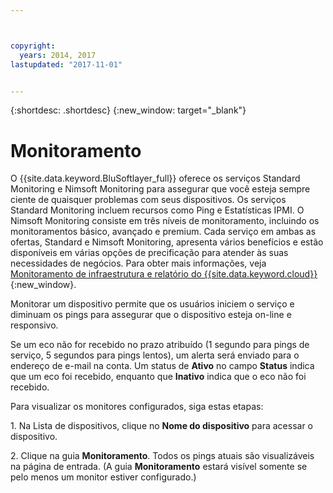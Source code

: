 ```yaml
---



copyright:
  years: 2014, 2017
lastupdated: "2017-11-01"


---
```


{:shortdesc: .shortdesc}
{:new_window: target="_blank"}

# Monitoramento
O {{site.data.keyword.BluSoftlayer_full}} oferece os serviços Standard Monitoring e Nimsoft Monitoring para assegurar que você esteja sempre ciente de quaisquer problemas com seus dispositivos. Os serviços Standard Monitoring incluem recursos como Ping e Estatísticas IPMI. O Nimsoft Monitoring consiste em três níveis de monitoramento, incluindo os monitoramentos básico, avançado e premium. Cada serviço em ambas as ofertas, Standard e Nimsoft Monitoring, apresenta vários benefícios e estão disponíveis em várias opções de precificação para atender às suas necessidades de negócios. Para obter mais informações, veja [Monitoramento de infraestrutura e relatório do {{site.data.keyword.cloud}}](https://www.ibm.com/cloud/infrastructure/monitoring){:new_window}.

Monitorar um dispositivo permite que os usuários iniciem o serviço e diminuam os pings para assegurar
que o dispositivo esteja on-line e responsivo.

Se um eco não for recebido no prazo atribuído (1 segundo para pings de serviço, 5 segundos para pings lentos), um alerta será enviado para o endereço
de e-mail na conta. Um status de **Ativo** no campo **Status** indica que um eco foi recebido, enquanto que **Inativo** indica que o eco não foi recebido. 

Para visualizar os monitores configurados, siga estas etapas:

1\. Na Lista de dispositivos, clique no **Nome do dispositivo** para acessar o dispositivo.

2\. Clique na guia **Monitoramento**. Todos os pings atuais são visualizáveis na página de entrada. (A guia **Monitoramento** estará visível somente se pelo menos um monitor estiver configurado.)



